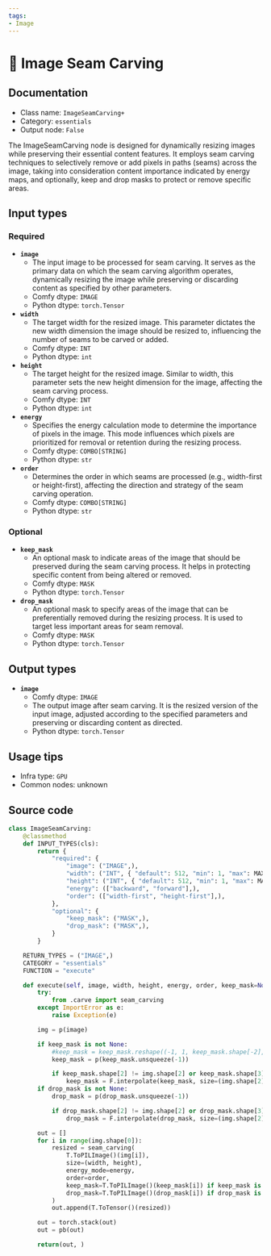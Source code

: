 ```yaml
---
tags:
- Image
---
```


# 🔧 Image Seam Carving
## Documentation
- Class name: `ImageSeamCarving+`
- Category: `essentials`
- Output node: `False`

The ImageSeamCarving node is designed for dynamically resizing images while preserving their essential content features. It employs seam carving techniques to selectively remove or add pixels in paths (seams) across the image, taking into consideration content importance indicated by energy maps, and optionally, keep and drop masks to protect or remove specific areas.
## Input types
### Required
- **`image`**
    - The input image to be processed for seam carving. It serves as the primary data on which the seam carving algorithm operates, dynamically resizing the image while preserving or discarding content as specified by other parameters.
    - Comfy dtype: `IMAGE`
    - Python dtype: `torch.Tensor`
- **`width`**
    - The target width for the resized image. This parameter dictates the new width dimension the image should be resized to, influencing the number of seams to be carved or added.
    - Comfy dtype: `INT`
    - Python dtype: `int`
- **`height`**
    - The target height for the resized image. Similar to width, this parameter sets the new height dimension for the image, affecting the seam carving process.
    - Comfy dtype: `INT`
    - Python dtype: `int`
- **`energy`**
    - Specifies the energy calculation mode to determine the importance of pixels in the image. This mode influences which pixels are prioritized for removal or retention during the resizing process.
    - Comfy dtype: `COMBO[STRING]`
    - Python dtype: `str`
- **`order`**
    - Determines the order in which seams are processed (e.g., width-first or height-first), affecting the direction and strategy of the seam carving operation.
    - Comfy dtype: `COMBO[STRING]`
    - Python dtype: `str`
### Optional
- **`keep_mask`**
    - An optional mask to indicate areas of the image that should be preserved during the seam carving process. It helps in protecting specific content from being altered or removed.
    - Comfy dtype: `MASK`
    - Python dtype: `torch.Tensor`
- **`drop_mask`**
    - An optional mask to specify areas of the image that can be preferentially removed during the resizing process. It is used to target less important areas for seam removal.
    - Comfy dtype: `MASK`
    - Python dtype: `torch.Tensor`
## Output types
- **`image`**
    - Comfy dtype: `IMAGE`
    - The output image after seam carving. It is the resized version of the input image, adjusted according to the specified parameters and preserving or discarding content as directed.
    - Python dtype: `torch.Tensor`
## Usage tips
- Infra type: `GPU`
- Common nodes: unknown


## Source code
```python
class ImageSeamCarving:
    @classmethod
    def INPUT_TYPES(cls):
        return {
            "required": {
                "image": ("IMAGE",),
                "width": ("INT", { "default": 512, "min": 1, "max": MAX_RESOLUTION, "step": 1, }),
                "height": ("INT", { "default": 512, "min": 1, "max": MAX_RESOLUTION, "step": 1, }),
                "energy": (["backward", "forward"],),
                "order": (["width-first", "height-first"],),
            },
            "optional": {
                "keep_mask": ("MASK",),
                "drop_mask": ("MASK",),
            }
        }

    RETURN_TYPES = ("IMAGE",)
    CATEGORY = "essentials"
    FUNCTION = "execute"

    def execute(self, image, width, height, energy, order, keep_mask=None, drop_mask=None):
        try:
            from .carve import seam_carving
        except ImportError as e:
            raise Exception(e)

        img = p(image)

        if keep_mask is not None:
            #keep_mask = keep_mask.reshape((-1, 1, keep_mask.shape[-2], keep_mask.shape[-1])).movedim(1, -1)
            keep_mask = p(keep_mask.unsqueeze(-1))

            if keep_mask.shape[2] != img.shape[2] or keep_mask.shape[3] != img.shape[3]:
                keep_mask = F.interpolate(keep_mask, size=(img.shape[2], img.shape[3]), mode="bilinear")
        if drop_mask is not None:
            drop_mask = p(drop_mask.unsqueeze(-1))

            if drop_mask.shape[2] != img.shape[2] or drop_mask.shape[3] != img.shape[3]:
                drop_mask = F.interpolate(drop_mask, size=(img.shape[2], img.shape[3]), mode="bilinear")

        out = []
        for i in range(img.shape[0]):
            resized = seam_carving(
                T.ToPILImage()(img[i]),
                size=(width, height),
                energy_mode=energy,
                order=order,
                keep_mask=T.ToPILImage()(keep_mask[i]) if keep_mask is not None else None,
                drop_mask=T.ToPILImage()(drop_mask[i]) if drop_mask is not None else None,
            )
            out.append(T.ToTensor()(resized))

        out = torch.stack(out)
        out = pb(out)

        return(out, )

```
